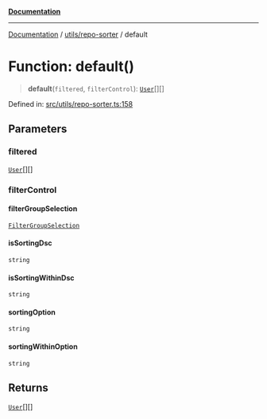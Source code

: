 [**Documentation**](../../../README.md)

***

[Documentation](../../../README.md) / [utils/repo-sorter](../README.md) / default

# Function: default()

> **default**(`filtered`, `filterControl`): [`User`](../../../types/types/interfaces/User.md)[][]

Defined in: [src/utils/repo-sorter.ts:158](https://github.com/joeng03/RepoSense/blob/3f722058ea4a4c6de9dfb6b764fc6baf0e159e62/frontend/src/utils/repo-sorter.ts#L158)

## Parameters

### filtered

[`User`](../../../types/types/interfaces/User.md)[][]

### filterControl

#### filterGroupSelection

[`FilterGroupSelection`](../../../types/summary/enumerations/FilterGroupSelection.md)

#### isSortingDsc

`string`

#### isSortingWithinDsc

`string`

#### sortingOption

`string`

#### sortingWithinOption

`string`

## Returns

[`User`](../../../types/types/interfaces/User.md)[][]
